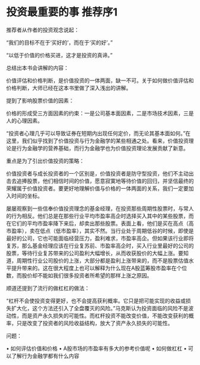 # 投资最重要的事 推荐序1

推荐者从作者的投资观念说起：

“我们的目标不在于‘买好的’，而在于‘买的好’。”

“以低于价值的价格买进，这才是投资的真谛。”

总结出本书会讲解的内容：

价值评估和价格判断，是价值投资的一体两面，缺一不可。关于如何做价值评估和价格判断，大师已经在这本书里做了深入浅出的讲解。


提到了影响股票价值的因素：

价格的形成受三方面因素的约束：一是公司基本面因素，二是市场技术因素，三是人的心理因素。

“投资者心理几乎可以导致证券在短期内出现任何定价，而无论其基本面如何。”在这里，我们似乎找到了价值投资与行为金融学的某些相通之处。看来，价值投资理论是行为金融学的营养基础，而行为金融学也为价值投资理论发展贡献了新意。

重点是为了引出价值投资的策略：

价值投资者与成长投资者的一个区别是，价值投资者是防守型投资，他们不主动出击去追捧股票，他们相信时间的价值，愿意寂寞地等待价值的回归，并坚信最终的荣耀属于价值投资者。要更好地理解价值与价格的一体两面的关系，我们一定要加入时间的坐标。


屡屡观察到一些信奉价值投资理念的基金经理，在投资那些周期性股票时，与常人的行为相反。他们总是在那些行业平均市盈率高企时选择买入其中的某些股票，而在它们的平均市盈率降下来后，却卖出那些股票。表面上看，他们是买在高点（高市盈率），卖在低点（低市盈率），其实不然。当行业处于周期低谷的时候，即使是最好的公司，它也可能面临经营压力，盈利难求，市盈率高企。但如果该行业即将复苏，那么基金经理应该在行业复苏前、市盈率高企时，买入行业里最好的公司的股票，等待行业复苏带来的公司盈利大幅增长，从而收获股价的大幅上涨。要知道，周期性行业公司股价的上涨，大部分都是盈利上涨带来的，而不是股票估值水平提升带来的。这在很大程度上也可以解释为什么现在A股蓝筹股市盈率在个位数，而股价却不能如我们很多投资者所希望的那样上涨之原因。

顺道还提到了流行的做杠杠的做法：


“杠杆不会使投资变得更好，也不会提高获利概率。它只是把可能实现的收益或损失扩大化，这个方法还引入了全盘覆灭的风险。”马克斯认为投资面临的风险不是波动性，而是资产永久损失的可能性。而杠杆投资不能改变价值，不能改变获利的概率，只是改变了投资者的风险收益结构，放大了资产永久损失的可能性。

问题：

• 如何评估价值和价格
• A股市场的市盈率有多大的参考价值呢
• 如何做杠杠
• 可以了解行为金融学都有什么内容


